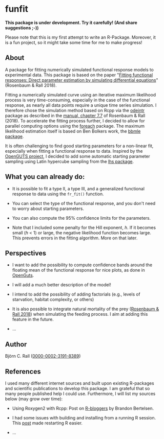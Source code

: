 # funfit

**This package is under development. Try it carefully! (And share suggestions ;-))**

Please note that this is my first attempt to write an R-Package. Moreover, it is a fun project, so it might take some time for me to make progress!

## About

A package for fitting numerically simulated functional response models to experimental data. This package is based on the paper "[Fitting functional responses: Direct parameter estimation by simulating differential equations](https://doi.org/10.1111/2041-210X.13039)" (Rosenbaum & Rall 2018).

Fitting a numerically simulated curve using an iterative maximum likelihood process is very time-consuming, especially in the case of the functional response, as nearly all data points require a unique time series simulation. I therefore chose the simulation method based on Rcpp via the [odeintr](https://github.com/thk686/odeintr) package as described in the [manual, chapter 7.7](https://besjournals.onlinelibrary.wiley.com/action/downloadSupplement?doi=10.1111%2F2041-210X.13039&file=mee313039-sup-0002-Manual.pdf) of Rosenbaum & Rall (2018). To accelerate the fitting process further, I decided to allow for parallel computing options using the [foreach](https://CRAN.R-project.org/package=foreach) package. The maximum likelihood estimation itself is based on Ben Bolkers work, the [bbmle package](https://CRAN.R-project.org/package=bbmle).

It is often challenging to find good starting parameters for a non-linear fit, especially when fitting a functional response to data. Inspired by the [OpenGUTS project](https://openguts.info/), I decided to add some automatic starting parameter sampling using Latin hypercube sampling from the [lhs package](https://CRAN.R-project.org/package=lhs).

## What you can already do:

-   It is possible to fit a type II, a type III, and a generalized functional response to data using the `fr_fit()` function.

-   You can select the type of the functional response, and you don't need to worry about starting parameters.

-   You can also compute the 95% confidence limits for the parameters.

-   Note that I included some penalty for the Hill exponent, *h*. If it becomes small (*h* \< 1) or large, the negative likelihood function becomes large. This prevents errors in the fitting algorithm. More on that later.

## Perspectives

-   I want to add the possibility to compute confidence bands around the floating mean of the functional response for nice plots, as done in [OpenGuts](https://openguts.info/).

-   I will add a much better description of the model!

-   I intend to add the possibility of adding factorials (e.g., levels of starvation, habitat complexity, or others)

-   It is also possible to integrate natural mortality of the prey ([Rosenbaum & Rall 2018](https://doi.org/10.1111/2041-210X.13039)) when simulating the feeding process. I aim at adding this feature in the future.

-   ...

## Author

Björn C. Rall ([0000-0002-3191-8389](https://orcid.org/0000-0002-3191-8389))

## References

I used many different internet sources and built upon existing R-packages and scientific publications to develop this package. I am grateful that so many people published help I could use. Furthermore, I will list my sources below (may grow over time):

-   Using Roxygen2 with Rcpp: Post on [R-bloggers](https://www.r-bloggers.com/2016/08/rcpp-and-roxygen2/) by Brandon Bertelsen.

-   I had some issues with building and installing from a running R session. This [post](https://stackoverflow.com/questions/6313079/quit-and-restart-a-clean-r-session-from-within-r) made restarting R easier.

-   ...
